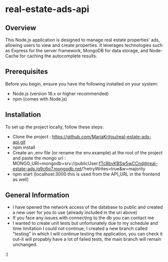 # real-estate-ads-api

## Overview

This Node.js application is designed to manage real estate properties' ads, allowing users to view and create properties. It leverages technologies such as Express for the server framework, MongoDB for data storage, and Node-Cache for caching the autocomplete results.

## Prerequisites

Before you begin, ensure you have the following installed on your system:
- Node.js (version 16.x or higher recommended)
- npm (comes with Node.js)
  
## Installation

To set up the project locally, follow these steps:

- Clone the project : https://github.com/MariaKritou/real-estate-ads-api.git
- npm install
- Create an .env file (or rename the env.example) at the root of the project and paste the mongo uri : MONGO_URI=mongodb+srv://publicUser:fTc8bvKBSw5wCCnd@real-estate-ads.ig9c6q7.mongodb.net/?retryWrites=true&w=majority
- npm start (localhost:3000 this is used from the API_URL in the frontend as well)

## General Information

- I have opened the network access of the database to public and created a new user for you to use (already included in the uri above)
- If you face any issues with connecting to the db you can contact me 
- I wanted to create unit tests but unfortunately due to my schedule and time limitation I could not continue, I created a new branch called "testing" in which I will continue testing the application, you can check it out-it will propably have a lot of failed tests, the main branch will remain unchanged.

:)
